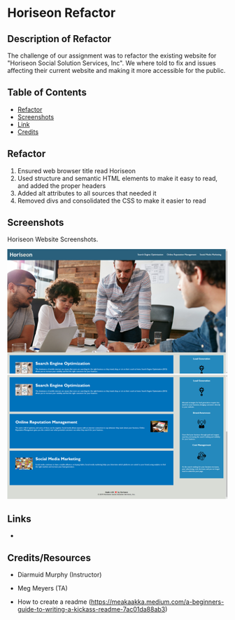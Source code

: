 # Horiseon Refactor

## Description of Refactor

The challenge of our assignment was to refactor the existing website for "Horiseon Social Solution Services, Inc". We where told to fix and issues affecting their current website and making it more accessible for the public.


## Table of Contents

- [Refactor](#Refactor)
- [Screenshots](#Screenshots)
- [Link](#license)
- [Credits](#credits)

## Refactor

1. Ensured web browser title read Horiseon
2. Used structure and semantic HTML elements to make it easy to read, and added the proper headers 
3. Added alt attributes to all sources that needed it
4. Removed divs and consolidated the CSS to make it easier to read 


## Screenshots

Horiseon Website Screenshots.

![Alt text](assets/images/Horiseon-1st-Screenshot.png)
![Alt text](assets/images/Horiseon-2nd-Screenshot.png)


## Links

-

## Credits/Resources

- Diarmuid Murphy (Instructor)
- Meg Meyers (TA) 

- How to create a readme (https://meakaakka.medium.com/a-beginners-guide-to-writing-a-kickass-readme-7ac01da88ab3)

